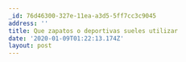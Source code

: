 ```yaml
---
_id: 76d46300-327e-11ea-a3d5-5ff7cc3c9045
address: ''
title: Que zapatos o deportivas sueles utilizar
date: '2020-01-09T01:22:13.174Z'
layout: post
---
```

 
